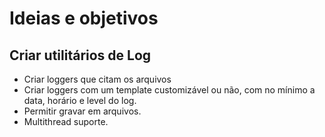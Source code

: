 # Ideias e objetivos

## Criar utilitários de Log
* Criar loggers que citam os arquivos
* Criar loggers com um template customizável ou não, com no mínimo a data, horário e level do log.
* Permitir gravar em arquivos.
* Multithread suporte.